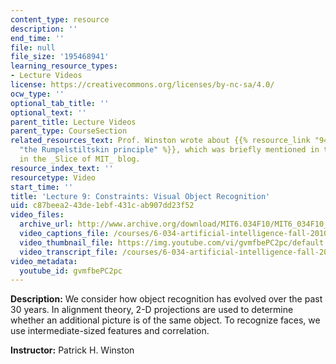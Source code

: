 ```yaml
---
content_type: resource
description: ''
end_time: ''
file: null
file_size: '195468941'
learning_resource_types:
- Lecture Videos
license: https://creativecommons.org/licenses/by-nc-sa/4.0/
ocw_type: ''
optional_tab_title: ''
optional_text: ''
parent_title: Lecture Videos
parent_type: CourseSection
related_resources_text: Prof. Winston wrote about {{% resource_link "946bf445-8984-4016-b6dc-c7084de89e8a"
  "the Rumpelstiltskin principle" %}}, which was briefly mentioned in this lecture,
  in the _Slice of MIT_ blog.
resource_index_text: ''
resourcetype: Video
start_time: ''
title: 'Lecture 9: Constraints: Visual Object Recognition'
uid: c87beea2-43de-1ebf-431c-ab907dd23f52
video_files:
  archive_url: http://www.archive.org/download/MIT6.034F10/MIT6_034F10_lec09_300k.mp4
  video_captions_file: /courses/6-034-artificial-intelligence-fall-2010/967b6b840fcb5cdc91ea4b6b81c7362d_gvmfbePC2pc.vtt
  video_thumbnail_file: https://img.youtube.com/vi/gvmfbePC2pc/default.jpg
  video_transcript_file: /courses/6-034-artificial-intelligence-fall-2010/aae7af9c88e603a8baf1bde5e240c7f7_gvmfbePC2pc.pdf
video_metadata:
  youtube_id: gvmfbePC2pc
---
```


**Description:** We consider how object recognition has evolved over the past 30 years. In alignment theory, 2-D projections are used to determine whether an additional picture is of the same object. To recognize faces, we use intermediate-sized features and correlation.

**Instructor:** Patrick H. Winston


